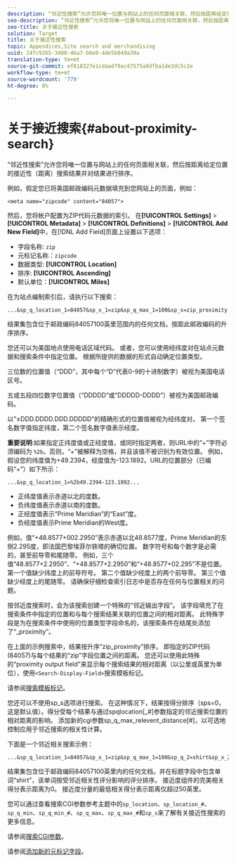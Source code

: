 ```yaml
---
description: “邻近性搜索”允许您将唯一位置与网站上的任何页面相关联，然后按距离给定位置的接近性（距离）搜索结果并对结果进行排序。
seo-description: “邻近性搜索”允许您将唯一位置与网站上的任何页面相关联，然后按距离给定位置的接近性（距离）搜索结果并对结果进行排序。
seo-title: 关于接近性搜索
solution: Target
title: 关于接近性搜索
topic: Appendices,Site search and merchandising
uuid: 24fc9265-3400-46a7-b6e0-4de5b049a39a
translation-type: tm+mt
source-git-commit: ef818327e1cdaad79ac47575a8dfba1de3dc5c2e
workflow-type: tm+mt
source-wordcount: '779'
ht-degree: 0%

---
```



# 关于接近搜索{#about-proximity-search}

“邻近性搜索”允许您将唯一位置与网站上的任何页面相关联，然后按距离给定位置的接近性（距离）搜索结果并对结果进行排序。

例如，假定您已将美国邮政编码元数据填充到您网站上的页面，例如：

```
<meta name="zipcode" content="84057">
```

然后，您将帐户配置为ZIP代码元数据的索引。 在&#x200B;**[!UICONTROL Settings]** > **[!UICONTROL Metadata]** > **[!UICONTROL Definitions]** > **[!UICONTROL Add New Field]**&#x200B;中，在[!DNL Add Field]页面上设置以下选项：

* 字段名称: `zip`
* 元标记名称：`zipcode`
* 数据类型: **[!UICONTROL Location]**
* 排序: **[!UICONTROL Ascending]**
* 默认单位：**[!UICONTROL Miles]**

在为站点编制索引后，请执行以下搜索：

```
...&sp_q_location_1=84057&sp_x_1=zip&sp_q_max_1=100&sp_s=zip_proximity
```

结果集包含位于邮政编码84057100英里范围内的任何文档，按距此邮政编码的升序排序。

您还可以为美国地点使用电话区域代码。 或者，您可以使用经纬度对在站点元数据和搜索条件中指定位置。 根据所提供的数据的形式自动确定位置类型。

三位数的位置值（“DDD”，其中每个“D”代表0-9的十进制数字）被视为美国电话区号。

五或五段四位数字位置值（“DDDDD”或“DDDDD-DDDD”）被视为美国邮政编码。

以&quot;±DDD.DDDD.DDD.DDDDD&quot;的精确形式的位置值被视为经纬度对。 第一个签名数字值指定纬度，第二个签名数字值表示经度。

**重要说明**:如果指定正纬度值或正经度值，或同时指定两者，则URL中的“+”字符必须编码为 `%2b`。否则，“+”被解释为空格，并且该值不被识别为有效位置。 例如，假设您的纬度值为+49.2394，经度值为-123.1892。URL的位置部分（已编码“+”）如下所示：

```
...&sp_q_location_1=%2b49.2394-123.1892...
```

* 正纬度值表示赤道以北的度数。
* 负纬度值表示赤道以南的度数。
* 正经度值表示“Prime Meridian”的“East”度。
* 负经度值表示Prime Meridian的West度。

例如，值“+48.8577+002.2950”表示赤道以北48.8577度，Prime Meridian的东侧2.295度，即法国巴黎埃菲尔铁塔的确切位置。 数字符号和每个数字是必需的，甚至前导零和尾随零。 例如，三个值“48.8577+2.2950”、“+48.8577+2.2950”和“+48.8577+02.295”不是位置。 第一个值缺少纬度上的前导符号。 第二个值缺少经度上的两个前导零。 第三个值缺少经度上的尾随零。 请确保仔细检查索引日志中是否存在任何与位置相关的问题。

按邻近度搜索时，会为该搜索创建一个特殊的“邻近输出字段”。 该字段填充了在搜索条件中指定的位置和与每个搜索结果关联的位置之间的相对距离。 此特殊字段是为在搜索条件中使用的位置类型字段命名的，该搜索条件在结尾处添加了“_proximity”。

在上面的示例搜索中，结果按升序“zip_proximity”排序。 即指定的ZIP代码(84057)与每个结果的“zip”字段位置之间的距离。 您还可以使用此特殊的“proximity output field”来显示每个搜索结果的相对距离（以公里或英里为单位），使用`<Search-Display-Field>`搜索模板标记。

请参阅[搜索模板标记](../c-appendices/c-templates.md#reference_F7AA3FF602314E42842BBC740D2CA1A4)。

您还可以不使用sp_s选项进行搜索。 在这种情况下，结果按得分排序（sps=0，这是默认值）。得分受每个结果与通过spqlocation[_#]参数指定的邻近搜索位置的相对距离的影响。 添加新的cgi参数sp_q_max_relevent_distance[#]，以可选地控制应用于邻近搜索的相关性计算。

下面是一个邻近相关搜索示例：

```
...&sp_q_location_1=84057&sp_x_1=zip&sp_q_max_1=100&sp_q_2=shirt&sp_x_2=title&sp_q_max_relevant_distance_2=50
```

结果集包含位于邮政编码84057100英里内的任何文档，并在标题字段中包含单词“shirt”，该单词按受邻近相关性评分影响的评分排序。 接近度组件的完美相关得分表示距离为0。 接近度分量的最低相关得分表示距离仅超过50英里。

您可以通过查看搜索CGI参数参考主题中的`sp_location`、`sp_location_#`、`sp_q_min`、`sp_q_min_#`、`sp_q_max`、`sp_q_max_#`和`sp_s`来了解有关接近性搜索的更多信息。

请参阅[搜索CGI参数](../c-appendices/c-cgiparameters.md#reference_DA27A8B0728246DA94994885E1353890)。

请参阅[添加新的元标记字段](../c-about-settings-menu/c-about-metadata-menu.md#task_6DF188C0FC7F4831A4444CA9AFA615E5)。
